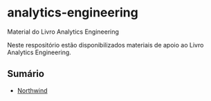 # analytics-engineering
Material do Livro Analytics Engineering

Neste respositório estão disponibilizados materiais de apoio ao Livro Analytics Engineering.

## Sumário

* [Northwind](Northwind/README.md)